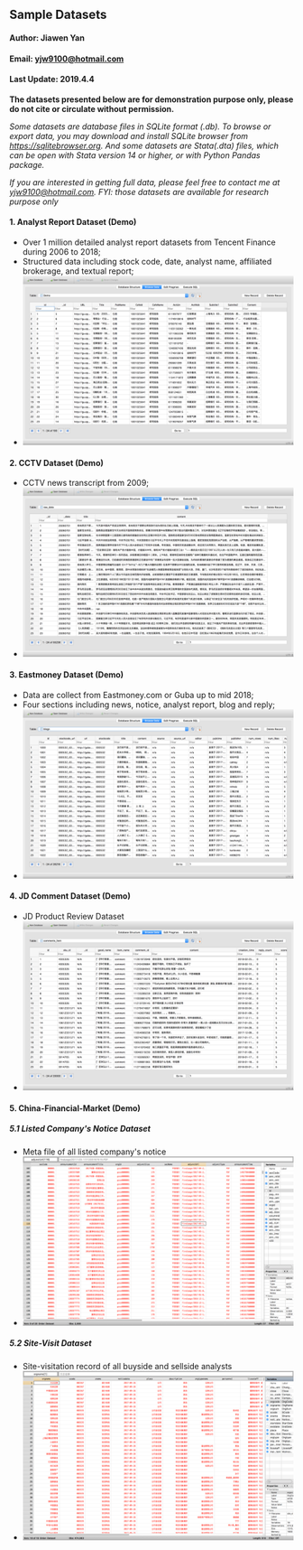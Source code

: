 ## Sample Datasets

#### Author: Jiawen Yan
#### Email: yjw9100@hotmail.com
#### Last Update: 2019.4.4


**The datasets presented below are for demonstration purpose only, please do not cite or circulate without permission.**

*Some datasets are database files in SQLite format (.db). To browse or export data, you may download and install SQLite browser from https://sqlitebrowser.org. And some datasets are Stata(.dta) files, which can be open with Stata version 14 or higher, or with Python Pandas package.*

*If you are interested in getting full data, please feel free to contact me at yjw9100@hotmail.com. FYI: those datasets are available for research purpose only*


#### 1. Analyst Report Dataset (Demo)

* Over 1 million detailed analyst report datasets from Tencent Finance during 2006 to 2018;
* Structured data including stock code, date, analyst name, affiliated brokerage, and textual report;
* ![Sample Data](AnalystReport/screenshot.png)


#### 2. CCTV Dataset (Demo)

* CCTV news transcript from 2009;
* ![Sample Data](CCTV/screenshot.png)


#### 3. Eastmoney Dataset (Demo)
 
* Data are collect from Eastmoney.com or Guba up to mid 2018;
* Four sections including news, notice, analyst report, blog and reply;
* ![Sample Data](Eastmoney/screenshot.png)


#### 4. JD Comment Dataset (Demo)

* JD Product Review Dataset
* ![Sample Data](JD/screenshot.png)


#### 5. China-Financial-Market (Demo)
##### 5.1 Listed Company's Notice Dataset

* Meta file of all listed company's notice
* ![Sample Data](China-Financial-Market/Notice/screenshot.png)

##### 5.2 Site-Visit Dataset
* Site-visitation record of all buyside and sellside analysts
* ![Sample Data](China-Financial-Market/Site-Visit/screenshot.png)










